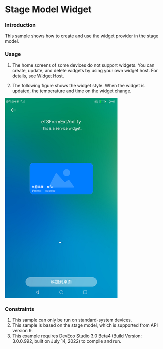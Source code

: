 # Stage Model Widget

### Introduction

This sample shows how to create and use the widget provider in the stage model.

### Usage

1. The home screens of some devices do not support widgets. You can create, update, and delete widgets by using your own widget host. For details, see [Widget Host](../FormLauncher/README.md).

2. The following figure shows the widget style. When the widget is updated, the temperature and time on the widget change.

![eTSFormExample](screenshots/eTSFormExample.png)

### Constraints

1. This sample can only be run on standard-system devices.
2. This sample is based on the stage model, which is supported from API version 9.
3. This example requires DevEco Studio 3.0 Beta4 (Build Version: 3.0.0.992, built on July 14, 2022) to compile and run. 
